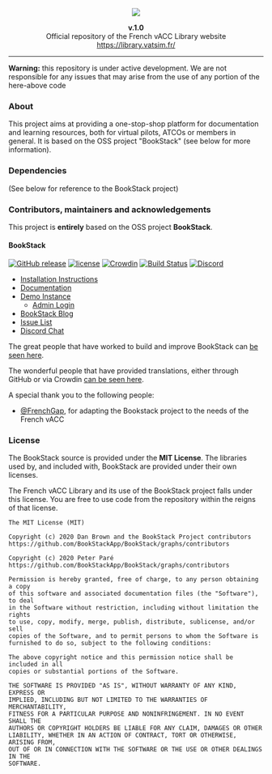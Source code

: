 <p align="center"><img src="https://i.imgur.com/n17WHdO.png" width="auto"></p>

<p align="center"><b>v.1.0</b><br>Official repository of the French vACC Library website<br>
<a href="https://library.vatsim.fr/" target="_blank">https://library.vatsim.fr/</a><br>
</p>

---

**Warning:** this repository is under active development. We are not responsible for any issues that may arise from the use of any portion of the here-above code

### About

This project aims at providing a one-stop-shop platform for documentation and learning resources, both for virtual pilots, ATCOs or members in general.
It is based on the OSS project "BookStack" (see below for more information).

### Dependencies

(See below for reference to the BookStack project)

### Contributors, maintainers and acknowledgements

This project is **entirely** based on the OSS project **BookStack**.
#### BookStack

[![GitHub release](https://img.shields.io/github/release/BookStackApp/BookStack.svg)](https://github.com/BookStackApp/BookStack/releases/latest)
[![license](https://img.shields.io/badge/License-MIT-yellow.svg)](https://github.com/BookStackApp/BookStack/blob/master/LICENSE)
[![Crowdin](https://badges.crowdin.net/bookstack/localized.svg)](https://crowdin.com/project/bookstack)
[![Build Status](https://github.com/BookStackApp/BookStack/workflows/phpunit/badge.svg)](https://github.com/BookStackApp/BookStack/actions)
[![Discord](https://img.shields.io/static/v1?label=Chat&message=Discord&color=738adb&logo=discord)](https://discord.gg/ztkBqR2)

* [Installation Instructions](https://www.bookstackapp.com/docs/admin/installation)
* [Documentation](https://www.bookstackapp.com/docs)
* [Demo Instance](https://demo.bookstackapp.com)
    * [Admin Login](https://demo.bookstackapp.com/login?email=admin@example.com&password=password)
* [BookStack Blog](https://www.bookstackapp.com/blog)
* [Issue List](https://github.com/BookStackApp/BookStack/issues)
* [Discord Chat](https://discord.gg/ztkBqR2)

The great people that have worked to build and improve BookStack can [be seen here](https://github.com/BookStackApp/BookStack/graphs/contributors).

The wonderful people that have provided translations, either through GitHub or via Crowdin [can be seen here](https://github.com/BookStackApp/BookStack/blob/master/.github/translators.txt).

A special thank you to the following people:
- [@FrenchGap](https://github.com/FrenchGap), for adapting the Bookstack project to the needs of the French vACC

### License

The BookStack source is provided under the **MIT License**. The libraries used by, and included with, BookStack are provided under their own licenses.

The French vACC Library and its use of the BookStack project falls under this license. You are free to use code from the repository within the reigns of that license. 

```
The MIT License (MIT)

Copyright (c) 2020 Dan Brown and the BookStack Project contributors
https://github.com/BookStackApp/BookStack/graphs/contributors

Copyright (c) 2020 Peter Paré
https://github.com/BookStackApp/BookStack/graphs/contributors

Permission is hereby granted, free of charge, to any person obtaining a copy
of this software and associated documentation files (the "Software"), to deal
in the Software without restriction, including without limitation the rights
to use, copy, modify, merge, publish, distribute, sublicense, and/or sell
copies of the Software, and to permit persons to whom the Software is
furnished to do so, subject to the following conditions:

The above copyright notice and this permission notice shall be included in all
copies or substantial portions of the Software.

THE SOFTWARE IS PROVIDED "AS IS", WITHOUT WARRANTY OF ANY KIND, EXPRESS OR
IMPLIED, INCLUDING BUT NOT LIMITED TO THE WARRANTIES OF MERCHANTABILITY,
FITNESS FOR A PARTICULAR PURPOSE AND NONINFRINGEMENT. IN NO EVENT SHALL THE
AUTHORS OR COPYRIGHT HOLDERS BE LIABLE FOR ANY CLAIM, DAMAGES OR OTHER
LIABILITY, WHETHER IN AN ACTION OF CONTRACT, TORT OR OTHERWISE, ARISING FROM,
OUT OF OR IN CONNECTION WITH THE SOFTWARE OR THE USE OR OTHER DEALINGS IN THE
SOFTWARE.
```
